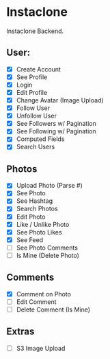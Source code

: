 # Instaclone
Instaclone Backend.
## User:
- [x] Create Account
- [x] See Profile
- [x] Login
- [x] Edit Profile
- [x] Change Avatar (Image Upload)
- [x] Follow User
- [x] Unfollow User
- [x] See Followers w/ Pagination
- [x] See Following w/ Pagination
- [x] Computed Fields
- [x] Search Users
## Photos
- [x] Upload Photo (Parse #)
- [x] See Photo
- [x] See Hashtag
- [x] Search Photos
- [x] Edit Photo
- [x] Like / Unlike Photo
- [x] See Photo Likes
- [x] See Feed
- [ ] See Photo Comments
- [ ] Is Mine (Delete Photo)

## Comments
- [x] Comment on Photo
- [ ] Edit Comment
- [ ] Delete Comment (Is Mine)

## Extras

- [ ] S3 Image Upload